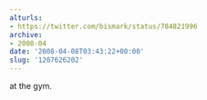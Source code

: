 ```yaml
---
alturls:
- https://twitter.com/bismark/status/784821996
archive:
- 2008-04
date: '2008-04-08T03:43:22+00:00'
slug: '1207626202'
---
```


at the gym.

